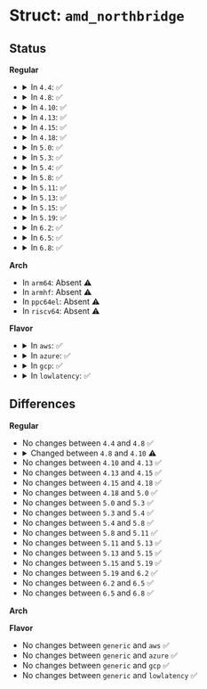 # Struct: <code>amd_northbridge</code>

## Status
<b>Regular</b>
<ul>
<li>
<details>
<summary>In <code>4.4</code>: ✅</summary>

```c
struct amd_northbridge {
    struct pci_dev *misc;
    struct pci_dev *link;
    struct amd_l3_cache l3_cache;
    struct threshold_bank *bank4;
};
```
</details>
</li>
<li>
<details>
<summary>In <code>4.8</code>: ✅</summary>

```c
struct amd_northbridge {
    struct pci_dev *misc;
    struct pci_dev *link;
    struct amd_l3_cache l3_cache;
    struct threshold_bank *bank4;
};
```
</details>
</li>
<li>
<details>
<summary>In <code>4.10</code>: ✅</summary>

```c
struct amd_northbridge {
    struct pci_dev *root;
    struct pci_dev *misc;
    struct pci_dev *link;
    struct amd_l3_cache l3_cache;
    struct threshold_bank *bank4;
};
```
</details>
</li>
<li>
<details>
<summary>In <code>4.13</code>: ✅</summary>

```c
struct amd_northbridge {
    struct pci_dev *root;
    struct pci_dev *misc;
    struct pci_dev *link;
    struct amd_l3_cache l3_cache;
    struct threshold_bank *bank4;
};
```
</details>
</li>
<li>
<details>
<summary>In <code>4.15</code>: ✅</summary>

```c
struct amd_northbridge {
    struct pci_dev *root;
    struct pci_dev *misc;
    struct pci_dev *link;
    struct amd_l3_cache l3_cache;
    struct threshold_bank *bank4;
};
```
</details>
</li>
<li>
<details>
<summary>In <code>4.18</code>: ✅</summary>

```c
struct amd_northbridge {
    struct pci_dev *root;
    struct pci_dev *misc;
    struct pci_dev *link;
    struct amd_l3_cache l3_cache;
    struct threshold_bank *bank4;
};
```
</details>
</li>
<li>
<details>
<summary>In <code>5.0</code>: ✅</summary>

```c
struct amd_northbridge {
    struct pci_dev *root;
    struct pci_dev *misc;
    struct pci_dev *link;
    struct amd_l3_cache l3_cache;
    struct threshold_bank *bank4;
};
```
</details>
</li>
<li>
<details>
<summary>In <code>5.3</code>: ✅</summary>

```c
struct amd_northbridge {
    struct pci_dev *root;
    struct pci_dev *misc;
    struct pci_dev *link;
    struct amd_l3_cache l3_cache;
    struct threshold_bank *bank4;
};
```
</details>
</li>
<li>
<details>
<summary>In <code>5.4</code>: ✅</summary>

```c
struct amd_northbridge {
    struct pci_dev *root;
    struct pci_dev *misc;
    struct pci_dev *link;
    struct amd_l3_cache l3_cache;
    struct threshold_bank *bank4;
};
```
</details>
</li>
<li>
<details>
<summary>In <code>5.8</code>: ✅</summary>

```c
struct amd_northbridge {
    struct pci_dev *root;
    struct pci_dev *misc;
    struct pci_dev *link;
    struct amd_l3_cache l3_cache;
    struct threshold_bank *bank4;
};
```
</details>
</li>
<li>
<details>
<summary>In <code>5.11</code>: ✅</summary>

```c
struct amd_northbridge {
    struct pci_dev *root;
    struct pci_dev *misc;
    struct pci_dev *link;
    struct amd_l3_cache l3_cache;
    struct threshold_bank *bank4;
};
```
</details>
</li>
<li>
<details>
<summary>In <code>5.13</code>: ✅</summary>

```c
struct amd_northbridge {
    struct pci_dev *root;
    struct pci_dev *misc;
    struct pci_dev *link;
    struct amd_l3_cache l3_cache;
    struct threshold_bank *bank4;
};
```
</details>
</li>
<li>
<details>
<summary>In <code>5.15</code>: ✅</summary>

```c
struct amd_northbridge {
    struct pci_dev *root;
    struct pci_dev *misc;
    struct pci_dev *link;
    struct amd_l3_cache l3_cache;
    struct threshold_bank *bank4;
};
```
</details>
</li>
<li>
<details>
<summary>In <code>5.19</code>: ✅</summary>

```c
struct amd_northbridge {
    struct pci_dev *root;
    struct pci_dev *misc;
    struct pci_dev *link;
    struct amd_l3_cache l3_cache;
    struct threshold_bank *bank4;
};
```
</details>
</li>
<li>
<details>
<summary>In <code>6.2</code>: ✅</summary>

```c
struct amd_northbridge {
    struct pci_dev *root;
    struct pci_dev *misc;
    struct pci_dev *link;
    struct amd_l3_cache l3_cache;
    struct threshold_bank *bank4;
};
```
</details>
</li>
<li>
<details>
<summary>In <code>6.5</code>: ✅</summary>

```c
struct amd_northbridge {
    struct pci_dev *root;
    struct pci_dev *misc;
    struct pci_dev *link;
    struct amd_l3_cache l3_cache;
    struct threshold_bank *bank4;
};
```
</details>
</li>
<li>
<details>
<summary>In <code>6.8</code>: ✅</summary>

```c
struct amd_northbridge {
    struct pci_dev *root;
    struct pci_dev *misc;
    struct pci_dev *link;
    struct amd_l3_cache l3_cache;
    struct threshold_bank *bank4;
};
```
</details>
</li>
</ul>
<b>Arch</b>
<ul>
<li>
In <code>arm64</code>: Absent ⚠️
</li>
<li>
In <code>armhf</code>: Absent ⚠️
</li>
<li>
In <code>ppc64el</code>: Absent ⚠️
</li>
<li>
In <code>riscv64</code>: Absent ⚠️
</li>
</ul>
<b>Flavor</b>
<ul>
<li>
<details>
<summary>In <code>aws</code>: ✅</summary>

```c
struct amd_northbridge {
    struct pci_dev *root;
    struct pci_dev *misc;
    struct pci_dev *link;
    struct amd_l3_cache l3_cache;
    struct threshold_bank *bank4;
};
```
</details>
</li>
<li>
<details>
<summary>In <code>azure</code>: ✅</summary>

```c
struct amd_northbridge {
    struct pci_dev *root;
    struct pci_dev *misc;
    struct pci_dev *link;
    struct amd_l3_cache l3_cache;
    struct threshold_bank *bank4;
};
```
</details>
</li>
<li>
<details>
<summary>In <code>gcp</code>: ✅</summary>

```c
struct amd_northbridge {
    struct pci_dev *root;
    struct pci_dev *misc;
    struct pci_dev *link;
    struct amd_l3_cache l3_cache;
    struct threshold_bank *bank4;
};
```
</details>
</li>
<li>
<details>
<summary>In <code>lowlatency</code>: ✅</summary>

```c
struct amd_northbridge {
    struct pci_dev *root;
    struct pci_dev *misc;
    struct pci_dev *link;
    struct amd_l3_cache l3_cache;
    struct threshold_bank *bank4;
};
```
</details>
</li>
</ul>

## Differences
<b>Regular</b>
<ul>
<li>
No changes between <code>4.4</code> and <code>4.8</code> ✅
</li>
<li>
<details>
<summary>Changed between <code>4.8</code> and <code>4.10</code> ⚠️</summary>
<ul>
<li>
<b>Field added. </b>
<code>struct pci_dev *root</code>
</li>
</ul>
</details>
</li>
<li>
No changes between <code>4.10</code> and <code>4.13</code> ✅
</li>
<li>
No changes between <code>4.13</code> and <code>4.15</code> ✅
</li>
<li>
No changes between <code>4.15</code> and <code>4.18</code> ✅
</li>
<li>
No changes between <code>4.18</code> and <code>5.0</code> ✅
</li>
<li>
No changes between <code>5.0</code> and <code>5.3</code> ✅
</li>
<li>
No changes between <code>5.3</code> and <code>5.4</code> ✅
</li>
<li>
No changes between <code>5.4</code> and <code>5.8</code> ✅
</li>
<li>
No changes between <code>5.8</code> and <code>5.11</code> ✅
</li>
<li>
No changes between <code>5.11</code> and <code>5.13</code> ✅
</li>
<li>
No changes between <code>5.13</code> and <code>5.15</code> ✅
</li>
<li>
No changes between <code>5.15</code> and <code>5.19</code> ✅
</li>
<li>
No changes between <code>5.19</code> and <code>6.2</code> ✅
</li>
<li>
No changes between <code>6.2</code> and <code>6.5</code> ✅
</li>
<li>
No changes between <code>6.5</code> and <code>6.8</code> ✅
</li>
</ul>
<b>Arch</b>
<ul>
</ul>
<b>Flavor</b>
<ul>
<li>
No changes between <code>generic</code> and <code>aws</code> ✅
</li>
<li>
No changes between <code>generic</code> and <code>azure</code> ✅
</li>
<li>
No changes between <code>generic</code> and <code>gcp</code> ✅
</li>
<li>
No changes between <code>generic</code> and <code>lowlatency</code> ✅
</li>
</ul>
